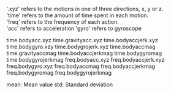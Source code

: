 
'.xyz' refers to the motions in one of three directions, x, y or z.  
'time' refers to the amount of time spent in each motion.  
'freq' refers to the frequency of each action.  
'acc' refers to acceleration
'gyro' refers to gyroscope

time.bodyacc.xyz
time.gravityacc.xyz
time.bodyaccjerk.xyz
time.bodygyro.xzy
time.bodygrojerk.xyz
time.bodyaccmag
time.gravityaccmag
time.bodyaccjerkmag
time.bodygyromag
time.bodygyrojerkmag
freq.bodyacc.xyz
freq.bodyaccjerk.xyz
freq.bodygyro.xyz
freq.bodyaccmag
freq.bodyaccjerkmag
freq.bodygyromag
freq.bodygyrojerkmag

mean: Mean value
std: Standard deviation
